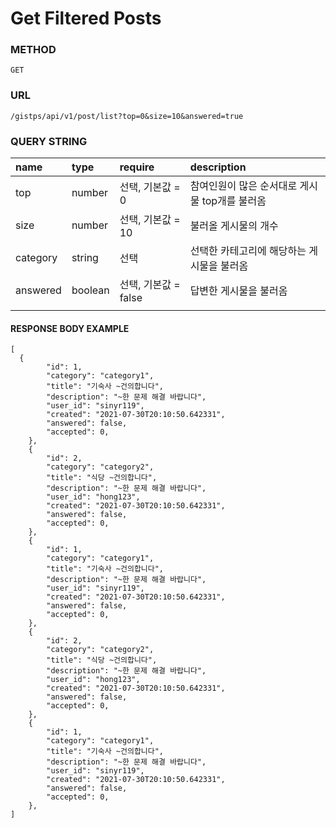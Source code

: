 # Get Filtered Posts

### METHOD

```text
GET
```

### URL

```text
/gistps/api/v1/post/list?top=0&size=10&answered=true
```

### QUERY STRING

| name | type | require | description |
| :--- | :--- | :--- | :--- |
| top | number | 선택, 기본값 = 0 | 참여인원이 많은 순서대로 게시물 top개를 불러옴 |
| size | number | 선택, 기본값 = 10 | 불러올 게시물의 개수 |
| category | string | 선택 | 선택한 카테고리에 해당하는 게시물을 불러옴 |
| answered | boolean | 선택, 기본값 = false | 답변한 게시물을 불러옴 |
|  |  |  |  |

#### RESPONSE BODY EXAMPLE

```text
[
  {
        "id": 1,
        "category": "category1",
        "title": "기숙사 ~건의합니다",
        "description": "~한 문제 해결 바랍니다",
        "user_id": "sinyr119",
        "created": "2021-07-30T20:10:50.642331",
        "answered": false,
        "accepted": 0,
    },
    {
        "id": 2,
        "category": "category2",
        "title": "식당 ~건의합니다",
        "description": "~한 문제 해결 바랍니다",
        "user_id": "hong123",
        "created": "2021-07-30T20:10:50.642331",
        "answered": false,
        "accepted": 0,
    },
    {
        "id": 1,
        "category": "category1",
        "title": "기숙사 ~건의합니다",
        "description": "~한 문제 해결 바랍니다",
        "user_id": "sinyr119",
        "created": "2021-07-30T20:10:50.642331",
        "answered": false,
        "accepted": 0,
    },
    {
        "id": 2,
        "category": "category2",
        "title": "식당 ~건의합니다",
        "description": "~한 문제 해결 바랍니다",
        "user_id": "hong123",
        "created": "2021-07-30T20:10:50.642331",
        "answered": false,
        "accepted": 0,
    },
    {
        "id": 1,
        "category": "category1",
        "title": "기숙사 ~건의합니다",
        "description": "~한 문제 해결 바랍니다",
        "user_id": "sinyr119",
        "created": "2021-07-30T20:10:50.642331",
        "answered": false,
        "accepted": 0,
    },
]
```

